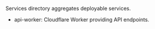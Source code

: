 Services directory aggregates deployable services.
- api-worker: Cloudflare Worker providing API endpoints.

